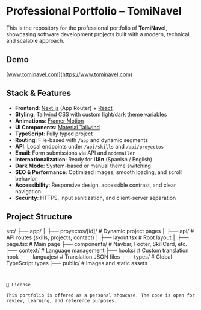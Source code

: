 # Professional Portfolio – TomiNavel

This is the repository for the professional portfolio of **TomiNavel**, showcasing software development projects built with a modern, technical, and scalable approach.

## Demo

[www.tominavel.com](https://www.tominavel.com)

## Stack & Features

- **Frontend**: [Next.js](https://nextjs.org/) (App Router) + [React](https://reactjs.org/)
- **Styling**: [Tailwind CSS](https://tailwindcss.com/) with custom light/dark theme variables
- **Animations**: [Framer Motion](https://www.framer.com/motion/)
- **UI Components**: [Material Tailwind](https://www.material-tailwind.com/)
- **TypeScript**: Fully typed project
- **Routing**: File-based with `/app` and dynamic segments
- **API**: Local endpoints under `/api/skills` and `/api/proyectos`
- **Email**: Form submissions via API and `nodemailer`
- **Internationalization**: Ready for **i18n** (Spanish / English)
- **Dark Mode**: System-based or manual theme switching
- **SEO & Performance**: Optimized images, smooth loading, and scroll behavior
- **Accessibility**: Responsive design, accessible contrast, and clear navigation
- **Security**: HTTPS, input sanitization, and client-server separation

## Project Structure

src/
├── app/
│ ├── proyectos/[id]/ # Dynamic project pages
│ ├── api/ # API routes (skills, projects, contact)
│ ├── layout.tsx # Root layout
│ ├── page.tsx # Main page
├── components/ # Navbar, Footer, SkillCard, etc.
├── context/ # Language management
├── hooks/ # Custom translation hook
├── languajes/ # Translation JSON files
├── types/ # Global TypeScript types
├── public/ # Images and static assets

```


📄 License

This portfolio is offered as a personal showcase. The code is open for review, learning, and reference purposes.
```
